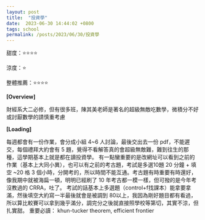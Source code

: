 ```yaml
---
layout: post
title:  "投資學"
date:  2023-06-30 14:44:02 +0800
tags: school
permalink: /posts/2023/06/30/投資學
---
```



甜度：⭐⭐⭐⭐

涼度：⭐

整體推薦：⭐⭐⭐⭐

**[Overview]**

財經系大二必修，但有很多班，陳其美老師是著名的超級無敵吃數學，微積分不好或討厭數學的請慎重考慮

**[Loading]**

每週都會有一份作業，會分成小組 4~6 人討論，最後交出去一份 pdf，不能遲交，每個禮拜大約會有 5 題，覺得不看解答真的會超級無敵難，難到往生的那種，這學期基本上就是都在讀投資學。
有一點蠻重要的是改網址可以看到之前的作業（基本上大同小異），也可以有之前的考古題，考試是多選10題 20 分鐘 + 填空 ~20 格 3 個小時，分開考的，所以時間不能互通。考古題有時重要有時還好，像我期中就被海扁一頓，明明已經刷了 10 年考古都一模一樣，但可撥的是今年考沒教過的 CRRA，吐了。
考試的話基本上多選題（control+f找課本）能拿要拿滿，然後填空大約寫一半最後就會是被調到 80以上，我因為剛好題目都有看過，所以算比較賽可以拿到幾乎滿分，調完分之後就直接照學校等第切，其實不涼，但扎實甜。
重要必讀： khun-tucker theorem, efficient frontier

